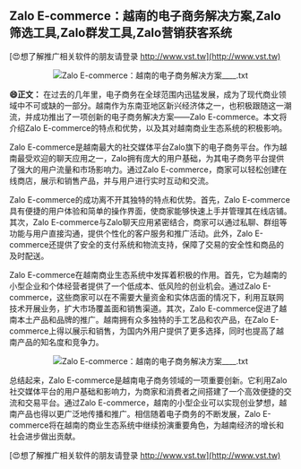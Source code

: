 ## **Zalo E-commerce：越南的电子商务解决方案,Zalo筛选工具,Zalo群发工具,Zalo营销获客系统**

[😍想了解推广相关软件的朋友请登录 http://www.vst.tw](http://www.vst.tw)

 <center><img src="https://vst.tw/MP4/tuiguang/png/3.png" alt="Zalo E-commerce：越南的电子商务解决方案____.txt"></center>

**😄正文：**
在过去的几年里，电子商务在全球范围内迅猛发展，成为了现代商业领域中不可或缺的一部分。越南作为东南亚地区新兴经济体之一，也积极跟随这一潮流，并成功推出了一项创新的电子商务解决方案——Zalo E-commerce。本文将介绍Zalo E-commerce的特点和优势，以及其对越南商业生态系统的积极影响。

Zalo E-commerce是越南最大的社交媒体平台Zalo旗下的电子商务平台。作为越南最受欢迎的聊天应用之一，Zalo拥有庞大的用户基础，为其电子商务平台提供了强大的用户流量和市场影响力。通过Zalo E-commerce，商家可以轻松创建在线商店，展示和销售产品，并与用户进行实时互动和交流。

Zalo E-commerce的成功离不开其独特的特点和优势。首先，Zalo E-commerce具有便捷的用户体验和简单的操作界面，使商家能够快速上手并管理其在线店铺。其次，Zalo E-commerce与Zalo聊天应用紧密结合，商家可以通过私聊、群组等功能与用户直接沟通，提供个性化的客户服务和推广活动。此外，Zalo E-commerce还提供了安全的支付系统和物流支持，保障了交易的安全性和商品的及时配送。

Zalo E-commerce在越南商业生态系统中发挥着积极的作用。首先，它为越南的小型企业和个体经营者提供了一个低成本、低风险的创业机会。通过Zalo E-commerce，这些商家可以在不需要大量资金和实体店面的情况下，利用互联网技术开展业务，扩大市场覆盖面和销售渠道。其次，Zalo E-commerce促进了越南本土产品和品牌的推广。越南拥有众多独特的手工艺品和农产品，在Zalo E-commerce上得以展示和销售，为国内外用户提供了更多选择，同时也提高了越南产品的知名度和竞争力。

 <center><img src="https://vst.tw/MP4/tuiguang/png/3.png" alt="Zalo E-commerce：越南的电子商务解决方案____.txt"></center>

总结起来，Zalo E-commerce是越南电子商务领域的一项重要创新。它利用Zalo社交媒体平台的用户基础和影响力，为商家和消费者之间搭建了一个高效便捷的交流和交易平台。通过Zalo E-commerce，越南的小型企业可以实现创业梦想，越南产品也得以更广泛地传播和推广。相信随着电子商务的不断发展，Zalo E-commerce将在越南的商业生态系统中继续扮演重要角色，为越南经济的增长和社会进步做出贡献。

[😍想了解推广相关软件的朋友请登录 http://www.vst.tw](http://www.vst.tw)



